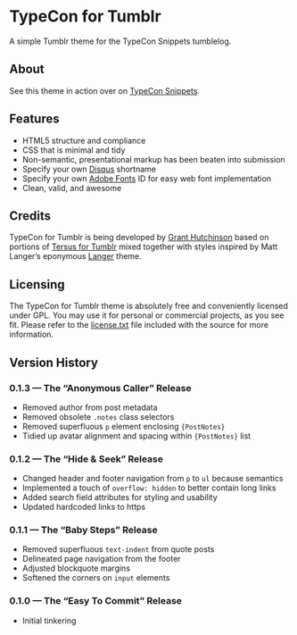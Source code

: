 # TypeCon for Tumblr

A simple Tumblr theme for the TypeCon Snippets tumblelog.

## About

See this theme in action over on [TypeCon Snippets](https://typecon.tumblr.com/).

## Features

+ HTML5 structure and compliance
+ CSS that is minimal and tidy
+ Non-semantic, presentational markup has been beaten into submission
+ Specify your own [Disqus](https://disqus.com/) shortname
+ Specify your own [Adobe Fonts](https://fonts.adobe.com/) ID for easy web font implementation
+ Clean, valid, and awesome


## Credits

TypeCon for Tumblr is being developed by [Grant Hutchinson](https://splorp.me/) based on portions of [Tersus for Tumblr](https://github.com/splorp/tersus-tumblr/) mixed together with styles inspired by Matt Langer’s eponymous [Langer](https://www.tumblr.com/theme/325) theme.


## Licensing

The TypeCon for Tumblr theme is absolutely free and conveniently licensed under GPL. You may use it for personal or commercial projects, as you see fit. Please refer to the [license.txt](https://github.com/splorp/typecon-tumblr/blob/master/license.txt) file included with the source for more information.


## Version History

### 0.1.3 — The “Anonymous Caller” Release

+ Removed author from post metadata
+ Removed obsolete `.notes` class selectors
+ Removed superfluous `p` element enclosing `{PostNotes}`
+ Tidied up avatar alignment and spacing within `{PostNotes}` list

### 0.1.2 — The “Hide & Seek” Release

+ Changed header and footer navigation from `p` to `ul` because semantics
+ Implemented a touch of `overflow: hidden` to better contain long links
+ Added search field attributes for styling and usability
+ Updated hardcoded links to https

### 0.1.1 — The “Baby Steps” Release

+ Removed superfluous `text-indent` from quote posts
+ Delineated page navigation from the footer
+ Adjusted blockquote margins
+ Softened the corners on `input` elements

### 0.1.0 — The “Easy To Commit” Release

+ Initial tinkering
